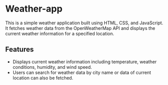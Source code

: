 # Weather-app
This is a simple weather application built using HTML, CSS, and JavaScript. It fetches weather data from the OpenWeatherMap API and displays the current weather information for a specified location.

## Features
- Displays current weather information including temperature, weather conditions, humidity, and wind speed.
- Users can search for weather data by city name or data of current location can also be fetched.
